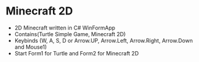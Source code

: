 # Minecraft 2D

- 2D Minecraft written in C# WinFormApp
- Contains(Turtle Simple Game, Minecraft 2D)
- Keybinds (W, A, S, D or Arrow.UP, Arrow.Left, Arrow.Right, Arrow.Down and Mouse1)
- Start Form1 for Turtle and Form2 for Minecraft 2D
